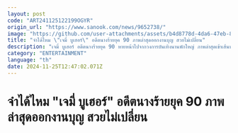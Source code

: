 ```yaml
---
layout: post
code: "ART241125122199OGYR"
origin_url: "https://www.sanook.com/news/9652738/"
image: "https://github.com/user-attachments/assets/b4d8778d-4da6-47eb-81ee-acaed3213932"
title: "จำได้ไหม \"เจมี่ บูเฮอร์\" อดีตนางร้ายยุค 90 ภาพล่าสุดออกงานบุญ สวยไม่เปลี่ยน"
description: "เจมี่ บูเฮอร์ อดีตนางร้ายยุค 90 หายหน้าไปจากวงการบันเทิงนานพักใหญ่ ภาพล่าสุดเข้าเส้นทางสายธรรมะ"
category: "ENTERTAINMENT"
language: "th"
date: 2024-11-25T12:47:02.071Z
---
```


# จำได้ไหม "เจมี่ บูเฮอร์" อดีตนางร้ายยุค 90 ภาพล่าสุดออกงานบุญ สวยไม่เปลี่ยน